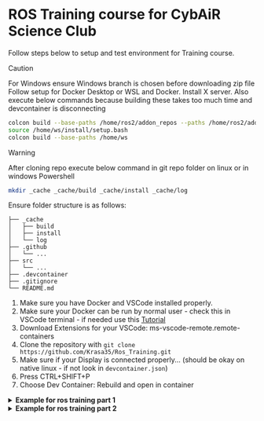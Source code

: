 #   ROS Training course for CybAiR Science Club

Follow steps below to setup and test environment for Training course.
> [!CAUTION]
> For Windows ensure Windows branch is chosen before downloading zip file
> Follow setup for Docker Desktop or WSL and Docker. Install X server.
> Also execute below commands because building these takes too much time and devcontainer is disconnecting

```bash
colcon build --base-paths /home/ros2/addon_repos --paths /home/ros2/addon_repos/*
source /home/ws/install/setup.bash
colcon build --base-paths /home/ws
```

> [!WARNING]
> After cloning repo execute below command in git repo folder on linux or in windows Powershell
> ``` bash
> mkdir _cache _cache/build _cache/install _cache/log
> ```
> Ensure folder structure is as follows:

    ├── _cache
    │   ├── build
    │   ├── install
    │   └── log
    ├── .github        
    │   └── ...        
    ├── src
    │   └── ...
    ├── .devcontainer
    ├── .gitignore
    └── README.md


1.  Make sure you have Docker and VSCode installed properly.
1.  Make sure your Docker can be run by normal user - check this in VSCode terminal - if needed use this [Tutorial](https://docs.docker.com/engine/install/linux-postinstall/#manage-docker-as-a-non-root-user)
1.  Download Extensions for your VSCode: ms-vscode-remote.remote-containers
1.  Clone the repository with `git clone https://github.com/Krasa35/Ros_Training.git`
1.  Make sure if your Display is connected properly... (should be okay on native linux - if not look in `devcontainer.json`)
1.  Press CTRL+SHIFT+P
1.  Choose Dev Container: Rebuild and open in container

<details>
<summary><b> Example for ros training part 1 </b></summary>
  
Insert dependency on ur and ur_msgs in package.xml
```xml
  <depend>ur</depend>
  <depend>ur_msgs</depend>
```

``` bash
cd /home/ws
rosdep update
rosdep install --from-paths src/
```

``` bash
ros2 launch ur_moveit_config ur_moveit.launch.py use_fake_hardware:=true ur_type:=ur30
```

``` bash
cd /home/ws
cp /opt/ros/humble/share/ur_moveit_config/launch/ur_moveit.launch.py src/config_tutorial/launch/ur_moveit.launch.py
```

Change 'description_package' to "config_tutorial" in line 88:
```python
PathJoinSubstitution([FindPackageShare(description_package), "urdf", description_file]),
```
To:
```python
PathJoinSubstitution([FindPackageShare("config_tutorial"), "urdf", description_file]),
```

``` bash
cd /home/ws
colcon build
```

```bash
ros2 pkg prefix ur_description
```

``` bash
ros2 launch config_tutorial ur_moveit.launch.py ur_type:=ur30 use_fake_hardware:=true
```
```bash
cd /home/ws
cp /opt/ros/humble/share/ur_description/urdf/ur.urdf.xacro src/config_tutorial/urdf/ur.urdf.xacro
```

Add this to description file
```xml
  <link name="cylinder_link">
    <visual>
      <geometry>
        <cylinder length="0.6" radius="0.1"/>
      </geometry>
    </visual>
  </link>
  <joint name="fixed_joint" type="fixed">
    <parent link="tool0"/>
    <child link="cylinder_link"/>
    <origin xyz="0 0 0"/>
  </joint>
```
REMEMBER to `colcon build`

</details>

<details>
<summary><b> Example for ros training part 2 </b></summary>
  

</details>